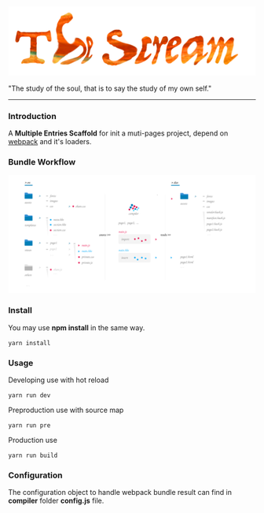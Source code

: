 ![Image Title](./markdown/images/title.png)

"The study of the soul, that is to say the study of my own self."

---

### Introduction

A **Multiple Entries Scaffold** for init a muti-pages project, depend on [webpack](https://webpack.js.org/) and it's loaders.

### Bundle Workflow

![Image_Workflow](./markdown/images/workflow.svg?sanitize=true)

### Install
You may use **npm install** in the same way.
```
yarn install
```
### Usage

Developing use with hot reload
```
yarn run dev
```
Preproduction use with source map
```
yarn run pre 
```
Production use
```
yarn run build
```

### Configuration

The configuration object to handle webpack bundle result can find in **compiler** folder **config.js** file.
